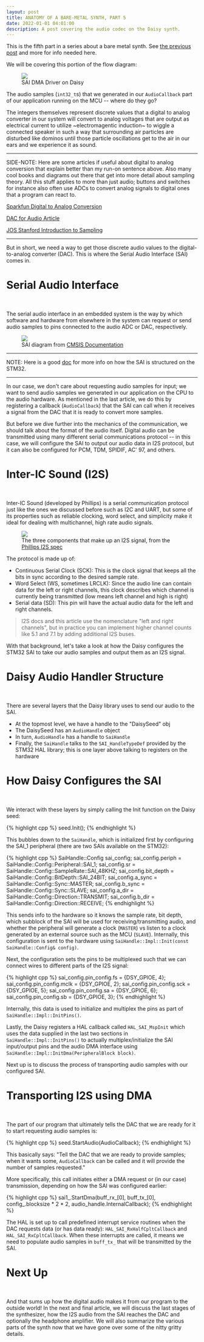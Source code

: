 ```yaml
---
layout: post
title: ANATOMY OF A BARE-METAL SYNTH, PART 5
date: 2022-01-01 04:01:00
description: A post covering the audio codec on the Daisy synth.
---
```


This is the fifth part in a series about a bare metal synth. See [the previous post](/2021/12/31/anatomyofabaremetalsynth_part4.html) and more for info needed here.

We will be covering this portion of the flow diagram:

<figure>
  <img class="col center" src="/img/bare_metal/flow_diagram_highlights/4_SAI_DMA_driver.png">
  <figcaption>SAI DMA Driver on Daisy</figcaption>
</figure>

The audio samples (`int32_t`s) that we generated in our `AudioCallback` part of our application running on the MCU -- where do they go?

The integers themselves represent discrete values that a digital to analog converter in our system will convert to analog voltages that are output as electrical current to 
utilize ~electromagentic induction~ to wiggle a connected speaker in such a way that surrounding air particles are disturbed like dominos until
those particle oscillations get to the air in our ears and we experience it as sound. 

---------
SIDE-NOTE: Here are some articles if useful about digital to analog conversion that explain better than my run-on sentence above. Also many cool books and
diagrams out there that get into more detail about sampling theory. All this stuff applies to more than just audio; buttons and switches for instance also often use
ADCs to convert analog signals to digital ones that a program can react to. 

[Sparkfun Digital to Analog Conversion](https://learn.sparkfun.com/tutorials/analog-to-digital-conversion)<br>

[DAC for Audio Article](http://users.ece.utexas.edu/~valvano/Volume1/E-Book/C13_DACSound.htm)<br>

[JOS Stanford Introduction to Sampling](https://ccrma.stanford.edu/~jos/mdft/Introduction_Sampling.html)<br>

---------


But in short, we need a way to get those discrete audio values to the digital-to-analog converter (DAC). This is where the Serial Audio Interface (SAI) comes in.


# Serial Audio Interface
<br>

The serial audio interface in an embedded system is the way by which software and hardware from elsewhere in the system can request or send
audio samples to pins connected to the audio ADC or DAC, respectively. 

<figure>
  <img class="col center" src="/img/bare_metal/SAI_Schematics.png">
  <figcaption>SAI diagram from <a href="https://www.keil.com/pack/doc/CMSIS/Driver/html/group__sai__interface__gr.html">CMSIS Documentation</a></figcaption>
</figure>


------

NOTE: Here is a good [doc](https://www.st.com/content/ccc/resource/training/technical/product_training/group0/d3/c0/b0/0e/fe/eb/40/a9/STM32H7-Peripheral-Serial-Audio-Interface_SAI/files/STM32H7-Peripheral-Serial-Audio-Interface_SAI.pdf/_jcr_content/translations/en.STM32H7-Peripheral-Serial-Audio-Interface_SAI.pdf)
for more info on how the SAI is structured on the STM32.

------

In our case, we don't care about requesting audio samples for input; we want to send audio samples we generated in our application on the CPU to the audio hardware. As mentioned in the last article, we do this by registering a callback (`AudioCallback`) that the SAI can call when it receives a signal from the DAC that it is ready to convert more samples.

But before we dive further into the mechanics of the communication, we should talk about the format of the audio itself. Digital audio can be transmitted using many different
serial communications protocol -- in this case, we will configure the SAI to output our audio data in I2S protocol, but it can also be configured for PCM, TDM, SPIDIF, AC' 97, and others.

# Inter-IC Sound (I2S)
<br>

Inter-IC Sound (developed by Phillips) is a serial communication protocol just like the ones we discussed before such as I2C and UART, but some of its properties such as
reliable clocking, word select, and simplicity make it ideal for dealing with multichannel, high rate audio signals. 

<figure>
  <img class="col center" src="/img/i2s.png">
  <figcaption>The three components that make up an I2S signal, from the <a href="https://www.sparkfun.com/datasheets/BreakoutBoards/I2SBUS.pdf">Phillips I2S spec</a></figcaption>
</figure>

The protocol is made up of:
- Continuous Serial Clock (SCK): This is the clock signal that keeps all the bits in sync according to the desired sample rate.
- Word Select (WS, sometimes LRCLK): Since the audio line can contain data for the left or right channels, this clock describes which channel is currently being transmitted (low means left channel and high is right)
- Serial data (SD):  This pin will have the actual audio data for the left and right channels.

> I2S docs and this article use the nomenclature "left and right channels", but in practice you can implement higher channel counts like 5.1 and 7.1 by adding additional I2S buses.

With that background, let's take a look at how the Daisy configures the STM32 SAI to take our audio samples and output them as an I2S signal.

# Daisy Audio Handler Structure
<br>

There are several layers that the Daisy library uses to send our audio to the SAI. 
- At the topmost level, we have a handle to the "DaisySeed" obj
- The DaisySeed has an `AudioHandle` object
- In turn, `AudioHandle` has a handle to `SaiHandle`
- Finally, the `SaiHandle` talks to the `SAI_HandleTypeDef` provided by the STM32 HAL library; this is one layer above talking to registers on the hardware


# How Daisy Configures the SAI
<br>

We interact with these layers by simply calling the Init function on the Daisy seed:

{% highlight cpp %}
seed.Init();
{% endhighlight %}

This bubbles down to the `SaiHandle`, which is initialized first by configuring the SAI_1 peripheral (there are two SAIs available on the STM32):

{% highlight cpp %}
SaiHandle::Config sai_config;
sai_config.periph          = SaiHandle::Config::Peripheral::SAI_1;
sai_config.sr              = SaiHandle::Config::SampleRate::SAI_48KHZ;
sai_config.bit_depth       = SaiHandle::Config::BitDepth::SAI_24BIT;
sai_config.a_sync          = SaiHandle::Config::Sync::MASTER;
sai_config.b_sync          = SaiHandle::Config::Sync::SLAVE;
sai_config.a_dir           = SaiHandle::Config::Direction::TRANSMIT;
sai_config.b_dir           = SaiHandle::Config::Direction::RECEIVE;
{% endhighlight %}

This sends info to the hardware so it knows the sample rate, bit depth, which subblock of the SAI will be used for receiving/transmitting audio,
and whether the peripheral will generate a clock (`MASTER`) vs listen to a clock generated by an external source such as the MCU (`SLAVE`). Internally,
this configuration is sent to the hardware using `SaiHandle::Impl::Init(const SaiHandle::Config& config)`.

Next, the configuration sets the pins to be multiplexed such that we can connect wires to different parts of the I2S signal:

{% highlight cpp %}
sai_config.pin_config.fs   = {DSY_GPIOE, 4};
sai_config.pin_config.mclk = {DSY_GPIOE, 2};
sai_config.pin_config.sck  = {DSY_GPIOE, 5};
sai_config.pin_config.sa   = {DSY_GPIOE, 6};
sai_config.pin_config.sb   = {DSY_GPIOE, 3};
{% endhighlight %}

Internally, this data is used to initialize and multiplex the pins as part of `SaiHandle::Impl::InitPins()`.

Lastly, the Daisy registers a HAL callback called `HAL_SAI_MspInit` which uses the data supplied in the last two sections in
`SaiHandle::Impl::InitPins()` to actually multiplex/initialize the SAI input/output pins and the audio DMA interface using 
`SaiHandle::Impl::InitDma(PeripheralBlock block)`.

Next up is to discuss the process of transporting audio samples with our configured SAI.


# Transporting I2S using DMA
<br>

The part of our program that ultimately tells the DAC that we are ready for it to start requesting audio samples is:

{% highlight cpp %}
seed.StartAudio(AudioCallback);
{% endhighlight %}

This basically says: "Tell the DAC that we are ready to provide samples; when it wants some, `AudioCallback` can be called and it will provide the number of samples requested."

More specifically, this call initiates either a DMA request or (in our case) transmission, depending on how the SAI was configured earlier:

{% highlight cpp %}
sai1_.StartDma(buff_rx_[0],
                   buff_tx_[0],
                   config_.blocksize * 2 * 2,
                   audio_handle.InternalCallback);
{% endhighlight %}

The HAL is set up to call predefined interrupt service routines when the DAC requests data (or has data ready): `HAL_SAI_RxHalfCpltCallback` and `HAL_SAI_RxCpltCallback`.
When these interrupts are called, it means we need to populate audio samples in `buff_tx_` that will be transmitted by the SAI.

# Next Up
<br>

And that sums up how the digital audio makes it from our program to the outside world! In the next and final article, we will discuss
the last stages of the synthesizer, how the I2S audio from the SAI reaches the DAC and optionally the headphone amplifier.
We will also summarize the various parts of the synth now that we have gone over some of the nitty gritty details.
